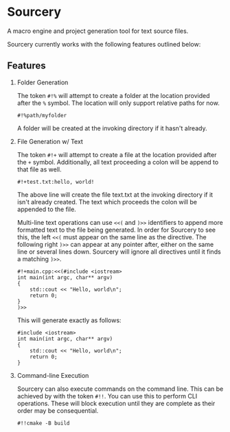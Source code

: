 # Sourcery

A macro engine and project generation tool for text source files.

Sourcery currently works with the following features outlined below:

## Features

1. Folder Generation

    The token `#!%` will attempt to create a folder at the location provided after
    the `%` symbol. The location will only support relative paths for now.

    ```#!%path/myfolder```

    A folder will be created at the invoking directory if it hasn't already.

2. File Generation w/ Text

    The token `#!+` will attempt to create a file at the location provided after
    the `+` symbol. Additionally, all text proceeding a colon will be append to
    that file as well.

    ```#!+test.txt:hello, world!```

    The above line will create the file text.txt at the invoking directory if it
    isn't already created. The text which proceeds the colon will be appended to
    the file.

	Multi-line text operations can use `<<(` and `)>>` identifiers to append more
	formatted text to the file being generated. In order for Sourcery to see this,
	the left `<<(` must appear on the same line as the directive. The following right
	`)>>` can appear at any pointer after, either on the same line or several lines
	down. Sourcery will ignore all directives until it finds a matching `)>>`.

	```
	#!+main.cpp:<<(#include <iostream>
	int main(int argc, char** argv)
	{
		std::cout << "Hello, world\n";
		return 0;
	}
	)>>
	```

	This will generate exactly as follows:
	```
	#include <iostream>
	int main(int argc, char** argv)
	{
		std::cout << "Hello, world\n";
		return 0;
	}
	```

3. Command-line Execution

	Sourcery can also execute commands on the command line. This can be achieved
	by with the token `#!!`. You can use this to perform CLI operations. These will
	block execution until they are complete as their order may be consequential.

	```#!!cmake -B build```

